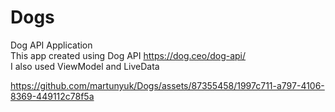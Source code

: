 # Dogs
Dog API Application
<br>
This app created using Dog API https://dog.ceo/dog-api/
<br>
I also used ViewModel and LiveData

https://github.com/martunyuk/Dogs/assets/87355458/1997c711-a797-4106-8369-449112c78f5a
